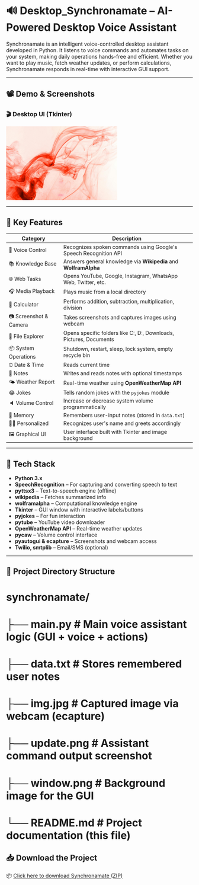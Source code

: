 # 🔊 Desktop_Synchronamate – AI-Powered Desktop Voice Assistant

Synchronamate is an intelligent voice-controlled desktop assistant developed in Python. It listens to voice commands and automates tasks on your system, making daily operations hands-free and efficient. Whether you want to play music, fetch weather updates, or perform calculations, Synchronamate responds in real-time with interactive GUI support.

---

## 📽️ Demo & Screenshots

### 🎬 Desktop UI (Tkinter)
<img src="update.png" width="300" height="auto">

---

## 🚀 Key Features

| Category        | Description |
|----------------|-------------|
| 💬 Voice Control | Recognizes spoken commands using Google's Speech Recognition API |
| 📚 Knowledge Base | Answers general knowledge via **Wikipedia** and **WolframAlpha** |
| 🌐 Web Tasks | Opens YouTube, Google, Instagram, WhatsApp Web, Twitter, etc. |
| 🎧 Media Playback | Plays music from a local directory |
| 🧮 Calculator | Performs addition, subtraction, multiplication, division |
| 📷 Screenshot & Camera | Takes screenshots and captures images using webcam |
| 📂 File Explorer | Opens specific folders like C:\, D:\, Downloads, Pictures, Documents |
| 📦 System Operations | Shutdown, restart, sleep, lock system, empty recycle bin |
| ⏰ Date & Time | Reads current time |
| 📝 Notes | Writes and reads notes with optional timestamps |
| 🌤️ Weather Report | Real-time weather using **OpenWeatherMap API** |
| 😂 Jokes | Tells random jokes with the `pyjokes` module |
| 🔈 Volume Control | Increase or decrease system volume programmatically |
| 🧠 Memory | Remembers user-input notes (stored in `data.txt`) |
| 🧑‍💻 Personalized | Recognizes user's name and greets accordingly |
| 🖼️ Graphical UI | User interface built with Tkinter and image background |

---

## 🧰 Tech Stack

- **Python 3.x**
- **SpeechRecognition** – For capturing and converting speech to text
- **pyttsx3** – Text-to-speech engine (offline)
- **wikipedia** – Fetches summarized info
- **wolframalpha** – Computational knowledge engine
- **Tkinter** – GUI window with interactive labels/buttons
- **pyjokes** – For fun interaction
- **pytube** – YouTube video downloader
- **OpenWeatherMap API** – Real-time weather updates
- **pycaw** – Volume control interface
- **pyautogui & ecapture** – Screenshots and webcam access
- **Twilio, smtplib** – Email/SMS (optional)

---

## 📂 Project Directory Structure
# synchronamate/
# ├── main.py # Main voice assistant logic (GUI + voice + actions)
# ├── data.txt # Stores remembered user notes
# ├── img.jpg # Captured image via webcam (ecapture)
# ├── update.png # Assistant command output screenshot
# ├── window.png # Background image for the GUI
# └── README.md # Project documentation (this file)

## 📥 Download the Project

📦 <a href="https://github.com/MadanShetty818/Desktop_Synchronamate_Project/blob/main/Desktop_Synchronamate.zip" download>Click here to download Synchronamate (ZIP)</a>

